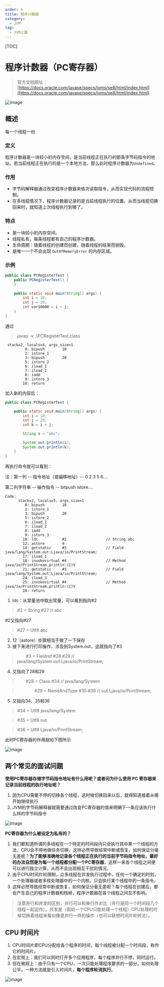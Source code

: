 ```yaml
---
order: 4
title: 程序计数器
category:
  - JVM
tag:
  - JVM上篇
---
```

[TOC]

# 程序计数器（PC寄存器）

> 官方文档网址：[https://docs.oracle.com/javase/specs/jvms/se8/html/index.html](https://docs.oracle.com/javase/specs/jvms/se8/html/index.html)

![image](./images/U83K8RmmJZ4Nqr390V8gyhRLbC0kBa0nE_X31uUfH8A.webp)

## 概述

每一个线程一份

### 定义

程序计数器是一块较小的内存空间，是当前线程正在执行的那条字节码指令的地址。若当前线程正在执行的是一个本地方法，那么此时程序计数器为`Undefined`。



### 作用

* 字节码解释器通过改变程序计数器来依次读取指令，从而实现代码的流程控制。
* 在多线程情况下，程序计数器记录的是当前线程执行的位置，从而当线程切换回来时，就知道上次线程执行到哪了。



### 特点

* 是一块较小的内存空间。
* 线程私有，每条线程都有自己的程序计数器。
* 生命周期：随着线程的创建而创建，随着线程的结束而销毁。
* 是唯一一个不会出现 `OutOfMemoryError` 的内存区域。



### 示例

```java
public class PCRegisterTest {
    public PCRegisterTest() {
    }

    public static void main(String[] args) {
        int i = 10;
        int j = 20;
        int var10000 = i + j;
    }
}
```

通过

> javap -v .\\PCRegisterTest.class

```Plain Text
 stack=2, locals=4, args_size=1
         0: bipush        10
         2: istore_1
         3: bipush        20
         5: istore_2
         6: iload_1
         7: iload_2
         8: iadd
         9: istore_3
        10: return
```

加入新的内容后：

```java
public class PCRegisterTest {

    public static void main(String[] args) {
        int i = 10;
        int j = 20;
        int k = i + j;

        String s = "abc";

        System.out.println(i);
        System.out.println(k);
    }
}
```

再执行命令就可以看到：

注：第一列 -- 指令地址（或偏移地址）-- 0 2 3 5 6....

第二列字符串 -- 操作指令 -- bitpush  istore....

```Plain Text
Code:
      stack=2, locals=5, args_size=1
         0: bipush        10
         2: istore_1
         3: bipush        20
         5: istore_2
         6: iload_1
         7: iload_2
         8: iadd
         9: istore_3
        10: ldc           #2                  // String abc
        12: astore        4
        14: getstatic     #3                  // Field java/lang/System.out:Ljava/io/PrintStream;
        17: iload_1
        18: invokevirtual #4                  // Method java/io/PrintStream.println:(I)V
        21: getstatic     #3                  // Field java/lang/System.out:Ljava/io/PrintStream;
        24: iload_3
        25: invokevirtual #4                  // Method java/io/PrintStream.println:(I)V
        28: return

```

1. ldc：从常量池中取出常量，可以看到指向#2

> #2 = String             #27            // abc

#2又指向#27

> #27 = Utf8               abc

2. 12（astore）步骤相当于做了一下保存
3. 接下来进行打印操作，涉及到System.out，这就指向了#3

>   #3 = Fieldref           #28.#29        // java/lang/System.out:Ljava/io/PrintStream;

4. 又指向了28和29

>   #28 = Class              #34            // java/lang/System

>     #29 = NameAndType        #35:#36        // out:Ljava/io/PrintStream;

5. 又指向34、35和36

> #34 = Utf8               java/lang/System

> #35 = Utf8               out

> #36 = Utf8               Ljava/io/PrintStream;



此时PC寄存器的作用就如下图所示

![image](./images/vpLTypmMf_8MYZ8e_vAEFDRpD7Et4BjNJsgxbdz5OgY.webp)



## 两个常见的面试问题

**使用PC寄存器存储字节码指令地址有什么用呢？**或者问**为什么使用 PC 寄存器来记录当前线程的执行地址呢？**

1. 因为CPU需要不停的切换各个线程，这时候切换回来以后，就得知道接着从哪开始继续执行
2. JVM的字节码解释器就需要通过改变PC寄存器的值来明确下一条应该执行什么样的字节码指令

![image](./images/DLpdOTedSezmL9S05SkRW9m-Eq4ZBDhHsfv3GqiS-BY.webp)



**PC寄存器为什么被设定为私有的？**

1. 我们都知道所谓的多线程在一个特定的时间段内只会执行其中某一个线程的方法，CPU会不停地做任务切换，这样必然导致经常中断或恢复，如何保证分毫无差呢？**为了能够准确地记录各个线程正在执行的当前字节码指令地址，最好的办法自然是为每一个线程都分配一个PC寄存器**，这样一来各个线程之间便可以进行独立计算，从而不会出现相互干扰的情况。
2. 由于CPU时间片轮限制，众多线程在并发执行过程中，任何一个确定的时刻，一个处理器或者多核处理器中的一个内核，只会执行某个线程中的一条指令。
3. 这样必然导致经常中断或恢复，如何保证分毫无差呢？每个线程在创建后，都会产生自己的程序计数器和栈帧，程序计数器在各个线程之间互不影响。

> 注意并行和并发的区别，并行可以和串行作对比（并行是同一个时间段几个线程一起运作），并发是（假如一个CPU只能处理一个线程）CPU处理的时候切换着线程来看似像是并行一样的操作（也可以联想时间片轮转法）。



## CPU 时间片

1. CPU时间片即CPU分配给各个程序的时间，每个线程被分配一个时间段，称作它的时间片。
2. 在宏观上：我们可以同时打开多个应用程序，每个程序并行不悖，同时运行。
3. 但在微观上：由于只有一个CPU，一次只能处理程序要求的一部分，如何处理公平，一种方法就是引入时间片，**每个程序轮流执行**。

![image](./images/Jglt1wM5XyfkO5goO5rnOregjFMRMajrV-6OX85xymw.webp)
